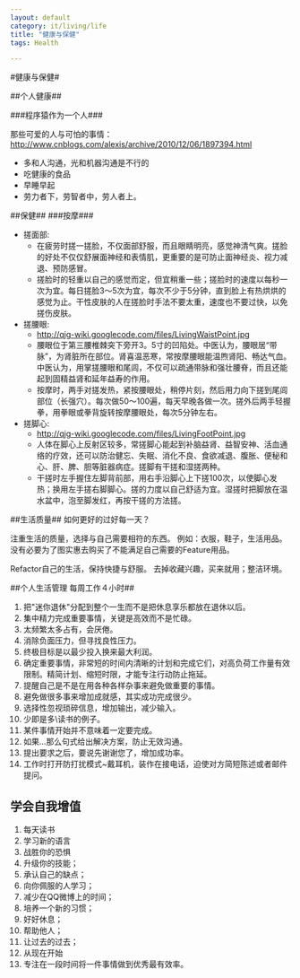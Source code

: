```yaml
---
layout: default
category: it/living/life
title: "健康与保健"
tags: Health

---
```


#健康与保健#

##个人健康##

###程序猿作为一个人###

那些可爱的人与可怕的事情：http://www.cnblogs.com/alexis/archive/2010/12/06/1897394.html

* 多和人沟通，光和机器沟通是不行的
* 吃健康的食品
* 早睡早起
* 劳力者下，劳智者中，劳人者上。

##保健##
###按摩###
* 搓面部:
  * 在疲劳时搓一搓脸，不仅面部舒服，而且眼睛明亮，感觉神清气爽。搓脸的好处不仅仅舒展面神经和表情肌，更重要的是可防止面神经炎、视力减退、预防感冒。
  * 搓脸时的轻重以自己的感觉而定，但宜稍重一些；搓脸时的速度以每秒一次为宜。每日搓脸3～5次为宜，每次不少于5分钟，直到脸上有热烘烘的感觉为止。干性皮肤的人在搓脸时手法不要太重，速度也不要过快，以免搓伤皮肤。
* 搓腰眼:
  * http://qjg-wiki.googlecode.com/files/LivingWaistPoint.jpg
  * 腰眼位于第三腰椎棘突下旁开3。5寸的凹陷处。中医认为，腰眼居“带脉”，为肾脏所在部位。肾喜温恶寒，常按摩腰眼能温煦肾阳、畅达气血。中医认为，用掌搓腰眼和尾闾，不仅可以疏通带脉和强壮腰脊，而且还能起到固精益肾和延年益寿的作用。 
  * 按摩时，两手对搓发热，紧按腰眼处，稍停片刻，然后用力向下搓到尾闾部位（长强穴）。每次做50～100遍，每天早晚各做一次。搓外后两手轻握拳，用拳眼或拳背旋转按摩腰眼处，每次5分钟左右。
* 搓脚心:
  * http://qjg-wiki.googlecode.com/files/LivingFootPoint.jpg
  * 人体在脚心上反射区较多，常搓脚心能起到补脑益肾、益智安神、活血通络的疗效，还可以防治健忘、失眠、消化不良、食欲减退、腹胀、便秘和心、肝、脾、胆等脏器病症。搓脚有干搓和湿搓两种。
  * 干搓时左手握住左脚背前部，用右手沿脚心上下搓100次，以使脚心发热；换用左手搓右脚脚心。搓的力度以自己舒适为宜。湿搓时把脚放在温水盆中，泡至脚发红，再按干搓的方法搓。 

##生活质量##
如何更好的过好每一天？

注重生活的质量，选择与自己需要相符的东西。
例如：衣服，鞋子，生活用品。
没有必要为了图实惠去购买了不能满足自己需要的Feature用品。

Refactor自己的生活，保持快捷与舒服。
去掉收藏兴趣，买来就用；整洁环境。

##个人生活管理 每周工作４小时##

1. 把"迷你退休"分配到整个一生而不是把休息享乐都放在退休以后。
1. 集中精力完成重要事情，关键是高效而不是忙碌。
1. 太频繁太多占有，会厌倦。
1. 消除负面压力，但寻找良性压力。
1. 终极目标是以最少投入换来最大利润。
1. 确定重要事情，非常短的时间内清晰的计划和完成它们，对高负荷工作量有效限制。精简计划、缩短时限，才能专注行动防止拖延。
1. 提醒自己是不是在用各种各样杂事来避免做重要的事情。
1. 避免做很多事来增加成就感，其实成功完成很少。
1. 选择性忽视琐碎信息，增加输出，减少输入。
1. 少即是多\读书的例子。
1. 某件事情开始并不意味着一定要完成。
1. 如果...那么句式给出解决方案，防止无效沟通。
1. 提出要求之后，要说先谢谢您了，增加成功率。
1. 工作时打开防打扰模式~戴耳机，装作在接电话，迫使对方简短陈述或者邮件提问。

## 学会自我增值 ##
1. 每天读书
1. 学习新的语言
1. 战胜你的恐惧
1. 升级你的技能；
1. 承认自己的缺点；
1. 向你佩服的人学习；
1. 减少在QQ微博上的时间；
1. 培养一个新的习惯；
1. 好好休息；
1. 帮助他人；
1. 让过去的过去；
1. 从现在开始
1. 专注在一段时间将一件事情做到优秀最有效率。
